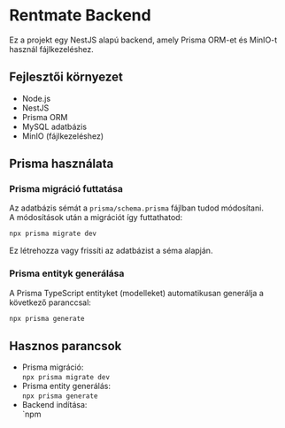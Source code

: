# Rentmate Backend

Ez a projekt egy NestJS alapú backend, amely Prisma ORM-et és MinIO-t használ fájlkezeléshez.

## Fejlesztői környezet

- Node.js
- NestJS
- Prisma ORM
- MySQL adatbázis
- MinIO (fájlkezeléshez)

## Prisma használata

### Prisma migráció futtatása

Az adatbázis sémát a `prisma/schema.prisma` fájlban tudod módosítani.  
A módosítások után a migrációt így futtathatod:

```bash
npx prisma migrate dev
```

Ez létrehozza vagy frissíti az adatbázist a séma alapján.

### Prisma entityk generálása

A Prisma TypeScript entityket (modelleket) automatikusan generálja a következő paranccsal:

```bash
npx prisma generate
```

## Hasznos parancsok

- Prisma migráció:  
  `npx prisma migrate dev`
- Prisma entity generálás:  
  `npx prisma generate`
- Backend indítása:  
  `npm
